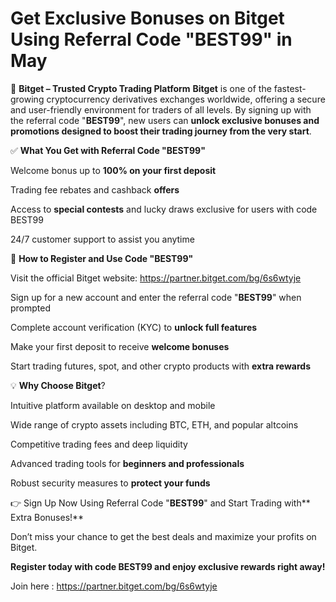 # Get Exclusive Bonuses on Bitget Using Referral Code "BEST99" in May

🎉 **Bitget – Trusted Crypto Trading Platform**
**Bitget** is one of the fastest-growing cryptocurrency derivatives exchanges worldwide, offering a secure and user-friendly environment for traders of all levels. By signing up with the referral code "**BEST99**", new users can **unlock exclusive bonuses and promotions designed to boost their trading journey from the very start**.


✅ **What You Get with Referral Code "BEST99"**

Welcome bonus up to **100% on your first deposit**


Trading fee rebates and cashback **offers**


Access to **special contests** and lucky draws exclusive for users with code BEST99


24/7 customer support to assist you anytime

🎯 **How to Register and Use Code "BEST99"**

Visit the official Bitget website: https://partner.bitget.com/bg/6s6wtyje

Sign up for a new account and enter the referral code "**BEST99**" when prompted


Complete account verification (KYC) to **unlock full features**


Make your first deposit to receive **welcome bonuses**


Start trading futures, spot, and other crypto products with **extra rewards**

💡 **Why Choose Bitget**?

Intuitive platform available on desktop and mobile


Wide range of crypto assets including BTC, ETH, and popular altcoins


Competitive trading fees and deep liquidity


Advanced trading tools for **beginners and professionals**


Robust security measures to **protect your funds**

👉 Sign Up Now Using Referral Code "**BEST99**" and Start Trading with** Extra Bonuses!**

Don’t miss your chance to get the best deals and maximize your profits on Bitget.

**Register today with code BEST99 and enjoy exclusive rewards right away!**

Join here : https://partner.bitget.com/bg/6s6wtyje









